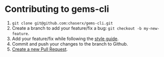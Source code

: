 # Contributing to gems-cli

1. `git clone git@github.com:chaserx/gems-cli.git`
1. Create a branch to add your feature/fix a bug: `git checkout -b my-new-feature`.
1. Add your feature/fix while following the [style guide](http://learning-things.cirrusmio.com/style-guides/ruby.html).
1. Commit and push your changes to the branch to Github.
1. [Create a new Pull Request](https://github.com/chaserx/gems-cli/compare).

